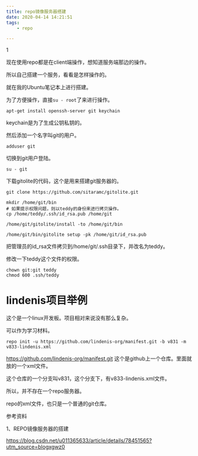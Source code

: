 ```yaml
---
title: repo镜像服务器搭建
date: 2020-04-14 14:21:51
tags:
	- repo

---
```


1

现在使用repo都是在client端操作，想知道服务端那边的操作。

所以自己搭建一个服务，看看是怎样操作的。

就在我的Ubuntu笔记本上进行搭建。

为了方便操作，直接`su - root`了来进行操作。

```
apt-get install openssh-server git keychain
```

keychain是为了生成公钥私钥的。

然后添加一个名字叫git的用户。

```
adduser git
```

切换到git用户登陆。

```
su - git
```

下载gitolite的代码，这个是用来搭建git服务器的。

```
git clone https://github.com/sitaramc/gitolite.git
```

```
mkdir /home/git/bin
# 如果提示权限问题，则以teddy的身份来进行拷贝操作。
cp /home/teddy/.ssh/id_rsa.pub /home/git
```

```
/home/git/gitolite/install -to /home/git/bin
```

```
/home/git/bin/gitolite setup -pk /home/git/id_rsa.pub
```

把管理员的id_rsa文件拷贝到/home/git/.ssh目录下，并改名为teddy。

修改一下teddy这个文件的权限。

```
chown git:git teddy
chmod 600 .ssh/teddy
```



# lindenis项目举例

这个是一个linux开发板。项目相对来说没有那么复杂。

可以作为学习材料。

```
repo init -u https://github.com/lindenis-org/manifest.git -b v831 -m v833-lindenis.xml
```

https://github.com/lindenis-org/manifest.git 这个是github上一个仓库。里面就放的一个xml文件。

这个仓库的一个分支叫v831，这个分支下，有v833-lindenis.xml文件。

所以，并不存在一个repo服务器。

repo的xml文件，也只是一个普通的git仓库。



参考资料

1、REPO镜像服务器的搭建

https://blog.csdn.net/u011365633/article/details/78451565?utm_source=blogxgwz0
